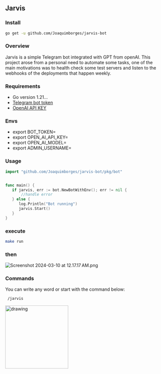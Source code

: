## Jarvis
### Install
```bash
go get -u github.com/Joaquimborges/jarvis-bot
```

### Overview
Jarvis is a simple Telegram bot integrated with GPT from openAI.
This project arose from a personal need to automate some tasks, 
one of the main motivations was to health check some test servers and 
listen to the webhooks of the deployments that happen weekly.

### Requirements
- Go version 1.21...
- [Telegram bot token](https://core.telegram.org/bots/api)
- [OpenAI API KEY](https://platform.openai.com/api-keys)

### Envs
 - export BOT_TOKEN=
 - export OPEN_AI_API_KEY=
 - export OPEN_AI_MODEL=
 - export ADMIN_USERNAME=

### Usage
```go
import "github.com/Joaquimborges/jarvis-bot/pkg/bot"


func main() {
   if jarvis, err := bot.NewBotWithEnv(); err != nil {
       //handle error 
   } else {
      log.Println("Bot running")
      jarvis.Start()
   }
}
```
### execute
```bash
make run
```
### then
![Screenshot 2024-03-10 at 12.17.17 AM.png](..%2F..%2FDesktop%2FScreenshot%202024-03-10%20at%2012.17.17%E2%80%AFAM.png)

### Commands
You can write any word or start with the command below:
```sh
 /jarvis
```
<img src="" alt="drawing" width="200"/>
